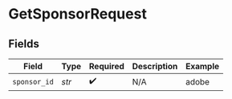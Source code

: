 # GetSponsorRequest


## Fields

| Field              | Type               | Required           | Description        | Example            |
| ------------------ | ------------------ | ------------------ | ------------------ | ------------------ |
| `sponsor_id`       | *str*              | :heavy_check_mark: | N/A                | adobe              |
